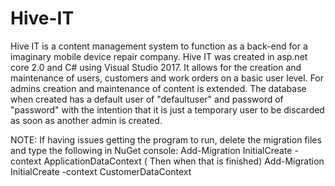 # Hive-IT
Hive IT is a content management system to function as a back-end for a imaginary mobile device repair company. Hive IT was created in 
asp.net core 2.0 and C# using Visual Studio 2017. It allows for the creation and maintenance of users, customers and work orders on a
basic user level. For admins creation and maintenance of content is extended. The database when created has a default user of "defaultuser"
and password of "password" with the intention that it is just a temporary user to be discarded as soon as another admin is created.

NOTE: If having issues getting the program to run, delete the migration files and type the following in NuGet console:
Add-Migration InitialCreate -context ApplicationDataContext
( Then when that is finished) Add-Migration InitialCreate -context CustomerDataContext
